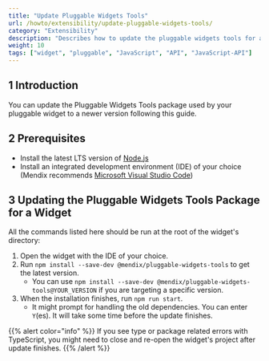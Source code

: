 ```yaml
---
title: "Update Pluggable Widgets Tools"
url: /howto/extensibility/update-pluggable-widgets-tools/
category: "Extensibility"
description: "Describes how to update the pluggable widgets tools for a pluggable widget."
weight: 10
tags: ["widget", "pluggable", "JavaScript", "API", "JavaScript-API"]
---
```


## 1 Introduction

You can update the Pluggable Widgets Tools package used by your pluggable widget to a newer version following this guide.

## 2 Prerequisites

- Install the latest LTS version of [Node.js](https://nodejs.org)
- Install an integrated development environment (IDE) of your choice (Mendix recommends [Microsoft Visual Studio Code](https://code.visualstudio.com/))

## 3 Updating the Pluggable Widgets Tools Package for a Widget

All the commands listed here should be run at the root of the widget's directory:

1. Open the widget with the IDE of your choice.
2. Run `npm install --save-dev @mendix/pluggable-widgets-tools` to get the latest version.
   - You can use `npm install --save-dev @mendix/pluggable-widgets-tools@YOUR_VERSION` if you are targeting a specific version.
3. When the installation finishes, run `npm run start`.
   - It might prompt for handling the old dependencies. You can enter `Y`(es). It will take some time before the update finishes.

{{% alert color="info" %}}
If you see type or package related errors with TypeScript, you might need to close and re-open the widget's project after update finishes.
{{% /alert %}}
